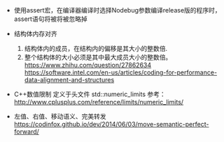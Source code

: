 - 使用assert宏，在编译器编译时选择Nodebug参数编译release版的程序时，assert语句将被将被忽略掉
- 结构体内存对齐
    1. 结构体内的成员，在结构内的偏移是其大小的整数倍.
    2. 整个结构体的大小必须是其中最大成员大小的整数倍。
    https://www.zhihu.com/question/27862634
    https://software.intel.com/en-us/articles/coding-for-performance-data-alignment-and-structures

- C++数值限制
    定义于头文件<limits>
    std::numeric_limits<type>
    参考：http://www.cplusplus.com/reference/limits/numeric_limits/

- 左值、右值、移动语义、完美转发
    https://codinfox.github.io/dev/2014/06/03/move-semantic-perfect-forward/